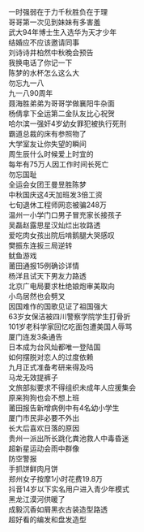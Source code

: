 一时强弱在于力千秋胜负在于理  
哥哥第一次见到妹妹有多害羞  
武大94年博士生入选华为天才少年  
结婚应不应该邀请同事  
刘诗诗井柏然中秋晚会预告  
我换电话了你记一下  
陈梦的水杯怎么这么大  
勿忘九一八  
九一八90周年  
聂海胜弟弟为哥哥学做襄阳牛杂面  
杨倩拿下全运第二金队友比心祝贺  
哈尔滨一强奸4岁幼女罪犯被执行死刑  
霸道总裁的床有参照物了  
大学室友让你失望的瞬间  
周生辰什么时候爱上时宜的  
每年有75万人因工作时间长死亡  
勿忘国耻  
全运会女团王曼昱胜陈梦  
中秋国庆这4天加班发3倍工资  
七旬退休工程师网恋被骗248万  
温州一小学门口男子冒充家长接孩子  
吴磊赵露思星汉灿烂出妆路透  
爱吃肉女孩出院后啃鹅腿大哭感叹  
樊振东连扳三局逆转  
鱿鱼游戏  
莆田通报15例确诊详情  
杨洋且试天下男友力路透  
北京广电局要求杜绝娘炮审美取向  
小鸟居然也会劈叉  
因国难作的国歌见证了祖国强大  
63岁女保洁被四川警察学院学生打骨折  
101岁老科学家回忆吃面包遭美国人辱骂  
厦门连发3条通告  
日本成为台风灿都唯一登陆国  
如何摆脱对恋人的过度依赖  
九月正式准备考研来得及吗  
马龙无效提裤子  
文旅部拟要求不得组织未成年人应援集会  
原来狗狗也会不想上班  
莆田报告新增病例中有4名幼小学生  
厦门市民非必要不外出  
长大后喜欢日落的原因  
贵州一派出所长跳化粪池救人中毒昏迷  
超新星运动会雨中群像  
防空警报  
手抓饼鲜肉月饼  
郑州女子按摩1小时花费19.8万  
抖音14岁以下实名用户进入青少年模式  
黑龙江漠河供暖了  
成毅沉香如屑黑衣古装造型路透  
超好看的编发和盘发造型  
